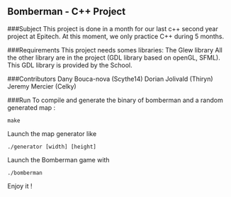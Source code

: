 ## Bomberman - C++ Project

###Subject
This project is done in a month for our last c++ second year project at Epitech.
At this moment, we only practice C++ during 5 months.

###Requirements
This project needs somes libraries:
The Glew library
All the other library are in the project (GDL library based on openGL, SFML).
This GDL library is provided by the School.

###Contributors
Dany Bouca-nova (Scythe14)
Dorian Jolivald (Thiryn)
Jeremy Mercier (Celky)  

###Run
To compile and generate the binary of bomberman and a random generated map :

```
make
```

Launch the map generator like

```
./generator [width] [height]
```

Launch the Bomberman game with

```
./bomberman
```

Enjoy it !